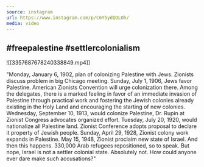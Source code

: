 ```yaml
---
source: instagram
url: https://www.instagram.com/p/C6Y5ydQOLOh/
media: video
---
```


## #freepalestine #settlercolonialism

![[3357687678240338849.mp4]]

"Monday, January 6, 1902, plan of colonizing Palestine with Jews.
Zionists discuss problem in big Chicago meeting.
Sunday, July 1, 1906, Jews favor Palestine.
American Zionists Convention will urge colonization there.
Among the delegates, there is a marked feeling in favor of an immediate invasion of Palestine through practical work
and fostering the Jewish colonies already existing in the Holy Land
and encouraging the starting of new colonies.
Wednesday, September 10, 1913, would colonize Palestine,
Dr. Rupin at Zionist Congress advocates organized effort.
Tuesday, July 20, 1920, would nationalize all Palestine land.
Zionist Conference adopts proposal to declare it property of Jewish people.
Sunday, April 29, 1928, Zionist colony work expands in Palestine.
May 15, 1948, Zionist proclaim new state of Israel.
And then this happens.
330,000 Arab refugees repositioned, so to speak.
But nope, Israel is not a settler colonial state.
Absolutely not. How could anyone ever dare make such accusations?"